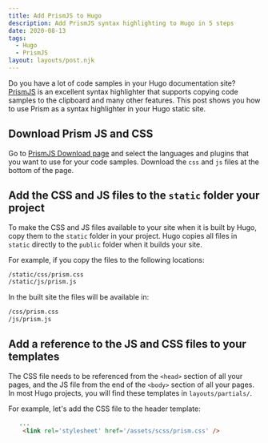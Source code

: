 ```yaml
---
title: Add PrismJS to Hugo
description: Add PrismJS syntax highlighting to Hugo in 5 steps
date: 2020-08-13
tags:
  - Hugo
  - PrismJS
layout: layouts/post.njk
---
```


Do you have a lot of code samples in your Hugo documentation site? [PrismJS](https://prismjs.com/index.html) is an excellent syntax highlighter that supports copying code samples to the clipboard and many other features. This post shows you how to use Prism as a syntax highlighter in your Hugo static site.

## Download Prism JS and CSS

Go to [PrismJS Download page](https://prismjs.com/download.html) and select the languages and plugins that you want to use for your code samples. Download the `css` and `js` files at the bottom of the page.

## Add the CSS and JS files to the `static` folder your project

To make the CSS and JS files available to your site when it is built by Hugo, copy them to the `static` folder in your project. Hugo copies all files in `static` directly to the `public` folder when it builds your site.

For example, if you copy the files to the following locations:

```bash
/static/css/prism.css
/static/js/prism.js
```

In the built site the files will be available in:

```bash
/css/prism.css
/js/prism.js
```

## Add a reference to the JS and CSS files to your templates

The CSS file needs to be referenced from the `<head>` section of all your pages, and the JS file from the end of the `<body>` section of all your pages. In most Hugo projects, you will find these templates in `layouts/partials/`.

For example, let's add the CSS file to the header template:

``` html
   ...
    <link rel='stylesheet' href='/assets/scss/prism.css' />
```


